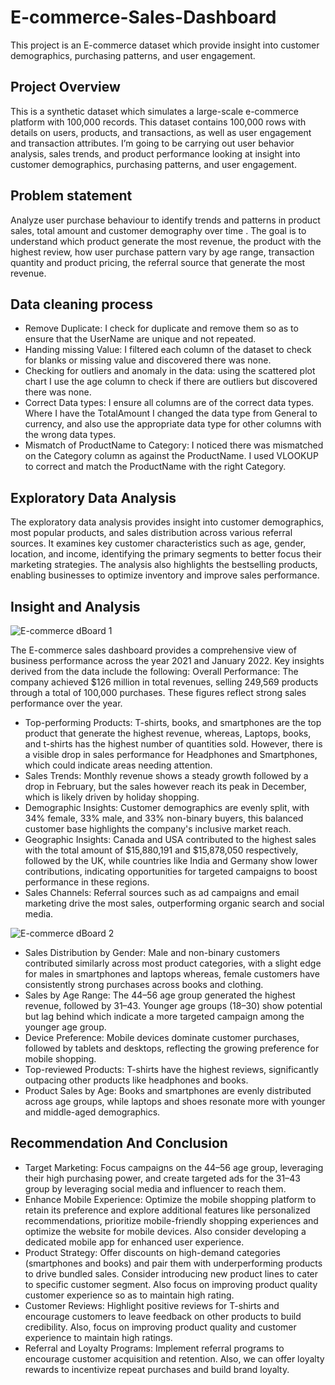 # E-commerce-Sales-Dashboard
This project is an E-commerce dataset  which provide  insight into customer demographics, purchasing patterns, and user engagement.
## Project Overview
This is a synthetic dataset which simulates a large-scale e-commerce platform with 100,000 records. This dataset contains 100,000 rows with details on users, products, and transactions, as well as user engagement and transaction attributes. I’m going to be carrying out user behavior analysis, sales trends, and product performance looking at insight into customer demographics, purchasing patterns, and user engagement.
## Problem statement
Analyze user purchase behaviour to identify trends and patterns in product sales, total amount and customer demography over time . The goal is to understand which product generate the most revenue, the product with the highest review, how user purchase pattern vary by age range, transaction quantity and product pricing, the referral source that generate the most revenue.
## Data cleaning process
* Remove Duplicate:
I check for duplicate and remove them so as to ensure that the UserName are unique and not repeated. 
* Handing missing Value:
I filtered each column of the dataset to check for blanks or missing value and discovered there was none.
* Checking for outliers and anomaly in the data:
using the scattered plot chart I use the age column to check if there are outliers but discovered there was none.
* Correct Data types:
I ensure all columns are of the correct data types. Where I have the TotalAmount I changed the data type from General to currency, and also use the appropriate data type for other columns with the wrong data types. 
* Mismatch of ProductName to Category:
I noticed there was mismatched on the Category column as against the ProductName. I used VLOOKUP to correct and match the ProductName with the right Category.
## Exploratory Data Analysis
The exploratory data analysis provides insight into customer demographics, most popular products, and sales distribution across various referral sources. It examines key customer characteristics such as age, gender, location, and income, identifying the primary segments to better focus their marketing strategies. The analysis also highlights the bestselling products, enabling businesses to optimize inventory and improve sales performance. 
## Insight and Analysis
![E-commerce dBoard 1](https://github.com/user-attachments/assets/0b68dcd5-5bc2-44b3-8cc4-5b3dcd49ca6f)

The E-commerce sales dashboard provides a comprehensive view of business performance across the year 2021 and January 2022. Key insights derived from the data include the following:
Overall Performance: The company achieved $126 million in total revenues, selling 249,569 products through a total of 100,000 purchases. These figures reflect strong sales performance over the year.
* Top-performing Products: T-shirts, books, and smartphones are the top product that generate the highest revenue, whereas, Laptops, books, and t-shirts has the highest number of quantities sold. However, there is a visible drop in sales performance for Headphones and Smartphones, which could indicate areas needing attention.
* Sales Trends: Monthly revenue shows a steady growth followed by a drop in February, but the sales however reach its peak in December, which is likely driven by holiday shopping.
* Demographic Insights: Customer demographics are evenly split, with 34% female, 33% male, and 33% non-binary buyers, this balanced customer base highlights the company's inclusive market reach.
* Geographic Insights: Canada and USA contributed to the highest sales with the total amount of $15,880,191 and $15,878,050 respectively, followed by the UK, while countries like India and Germany show lower contributions, indicating opportunities for targeted campaigns to boost performance in these regions.
* Sales Channels: Referral sources such as ad campaigns and email marketing drive the most sales, outperforming organic search and social media.

![E-commerce dBoard 2](https://github.com/user-attachments/assets/9f881eec-0c9a-4cb6-8fe8-f381bc3cf335)

* Sales Distribution by Gender: Male and non-binary customers contributed similarly across most product categories, with a slight edge for males in smartphones and laptops whereas, female customers have consistently strong purchases across books and clothing.
* Sales by Age Range: The 44–56 age group generated the highest revenue, followed by 31–43. Younger age groups (18–30) show potential but lag behind which indicate a more targeted campaign among the younger age group.
* Device Preference: Mobile devices dominate customer purchases, followed by tablets and desktops, reflecting the growing preference for mobile shopping.
* Top-reviewed Products: T-shirts have the highest reviews, significantly outpacing other products like headphones and books.
* Product Sales by Age: Books and smartphones are evenly distributed across age groups, while laptops and shoes resonate more with younger and middle-aged demographics.
## Recommendation And Conclusion
* Target Marketing: Focus campaigns on the 44–56 age group, leveraging their high purchasing power, and create targeted ads for the 31–43 group by leveraging social media and influencer to reach them.
* Enhance Mobile Experience: Optimize the mobile shopping platform to retain its preference and explore additional features like personalized recommendations, prioritize mobile-friendly shopping experiences and optimize the website for mobile devices. Also consider developing a dedicated mobile app for enhanced user experience.
* Product Strategy: Offer discounts on high-demand categories (smartphones and books) and pair them with underperforming products to drive bundled sales. Consider introducing new product lines to cater to specific customer segment. Also focus on improving product quality customer experience so as to maintain high rating.
* Customer Reviews: Highlight positive reviews for T-shirts and encourage customers to leave feedback on other products to build credibility. Also, focus on improving product quality and customer experience to maintain high ratings.
* Referral and Loyalty Programs: Implement referral programs to encourage customer acquisition and retention. Also, we can offer loyalty rewards to incentivize repeat purchases and build brand loyalty.


